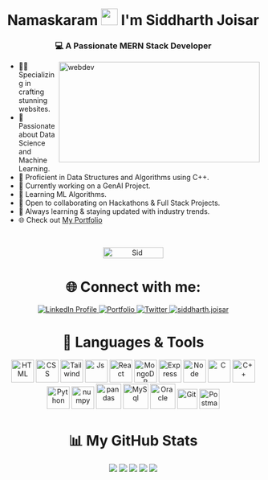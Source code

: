<h1 align="center">
    Namaskaram
    <img src="https://media.giphy.com/media/hvRJCLFzcasrR4ia7z/giphy.gif" height="33px" width="33px">
    I'm <b>Siddharth Joisar</b>
</h1>

<h3 align="center">💻 A Passionate MERN Stack Developer</h3>

<img align="right" alt="webdev" height="200" width="400"
    src="https://github.com/sidj01sar26/Sid-Portfolio/blob/main/src/assets/hero.gif?raw=true">

- 👨‍💻 Specializing in crafting stunning websites.
- 🔦 Passionate about Data Science and Machine Learning.
- 🔆 Proficient in Data Structures and Algorithms using C++.
- 🔭 Currently working on a GenAI Project.
- 🌱 Learning ML Algorithms.
- 👯 Open to collaborating on Hackathons & Full Stack Projects.
- 🚀 Always learning & staying updated with industry trends.
- 🌐 Check out [My Portfolio](https://sid-tech.vercel.app/)

<br>
<be>

<p align="center">
    <img src="https://komarev.com/ghpvc/?username=sidj01sar26&label=Profile%20Views&color=0e75b6&style=plastic"
        alt="Sid" height="22" width="120" />
</p>

<h1 align="center">🌐 Connect with me:</h1>

<p align="center">
    <a href="https://www.linkedin.com/in/siddharth-joisar/" target="_blank" rel="noopener noreferrer">
        <img src="https://img.shields.io/badge/LinkedIn-Connect-blue?style=for-the-badge&logo=linkedin"
            alt="LinkedIn Profile" />
    </a>

<a href="https://sid-tech.vercel.app/" target="_blank">
        <img src="https://img.shields.io/badge/Portfolio-View-purple?style=for-the-badge&logo=web" alt="Portfolio" />
    </a>
    <a href="https://twitter.com/NerdySid24" target="_blank">
        <img src="https://img.shields.io/twitter/follow/NerdySid24?logo=x&style=for-the-badge" alt="Twitter" />
    </a>
    <a href="https://www.instagram.com/_siddharth.26_/" target="_blank">
        <img src="https://img.shields.io/badge/Instagram-siddharth.joisar-red?style=for-the-badge&logo=instagram"
            alt="siddharth.joisar" />
</a>
</p>

<div>
    <h1 align="center">🔧 Languages & Tools</h1>
    <div style="text-align: center;">
        <img src="https://cdn.jsdelivr.net/gh/devicons/devicon/icons/html5/html5-original.svg" alt="HTML" height="45" />
        <img src="https://cdn.jsdelivr.net/gh/devicons/devicon/icons/css3/css3-original.svg" alt="CSS" height="45" />
        <img src="https://cdn.jsdelivr.net/gh/devicons/devicon@latest/icons/tailwindcss/tailwindcss-original.svg"
            alt="Tailwind" height="45" />
<!--         <img src="https://cdn.jsdelivr.net/gh/devicons/devicon/icons/bootstrap/bootstrap-original.svg" alt="Bootstrap" height="45" /> -->
        <img src="https://cdn.jsdelivr.net/gh/devicons/devicon/icons/javascript/javascript-original.svg" alt="Js"
            height="45" />
        <img src="https://cdn.jsdelivr.net/gh/devicons/devicon/icons/react/react-original.svg" alt="React" height="45" />
<!--         <img src="https://cdn.jsdelivr.net/gh/devicons/devicon/icons/redux/redux-original.svg" alt="Redux" height="45" /> -->
        <img src="https://cdn.jsdelivr.net/gh/devicons/devicon/icons/mongodb/mongodb-original.svg" alt="MongoDB"
            height="45" />
<!--         <img src="https://ico.vercel.app/mongoose/8B0000" alt="Mongoose" height="50" /> -->
        <img src="https://simpleicons.vercel.app/express/fff" alt="Express" height="45" />
        <img src="https://cdn.jsdelivr.net/gh/devicons/devicon/icons/nodejs/nodejs-original.svg" alt="Node" height="45" />
        <img src="https://cdn.jsdelivr.net/gh/devicons/devicon/icons/c/c-line.svg" alt="C" height="45" />
        <img src="https://cdn.jsdelivr.net/gh/devicons/devicon@latest/icons/cplusplus/cplusplus-original.svg" alt="C++"
            height="45" />
        <img src="https://cdn.jsdelivr.net/gh/devicons/devicon/icons/python/python-original.svg" alt="Python"
            height="45" />
        <img src="https://cdn.jsdelivr.net/gh/devicons/devicon/icons/numpy/numpy-original.svg" alt="numpy" bg-color="white"
            height="45" />
        <img src="https://cdn.jsdelivr.net/gh/devicons/devicon/icons/pandas/pandas-original-wordmark.svg" alt="pandas"
            height="50" />
        <img src="https://cdn.jsdelivr.net/gh/devicons/devicon/icons/mysql/mysql-original-wordmark.svg" alt="MySql"
            height="50" />
        <img src="https://cdn.jsdelivr.net/gh/devicons/devicon/icons/oracle/oracle-original.svg" alt="Oracle"
            height="50" />
        <img src="https://cdn.jsdelivr.net/gh/devicons/devicon/icons/git/git-original.svg" alt="Git" height="40" />
        <img src="https://www.vectorlogo.zone/logos/getpostman/getpostman-icon.svg" alt="Postman" height="40" />
    </div>
</div>


<h1 align="center">📊 My GitHub Stats</h1>

<p align="center">
    <img
        src="http://github-profile-summary-cards.vercel.app/api/cards/profile-details?username=sidj01sar26&theme=github_dark">
    <img
        src="http://github-profile-summary-cards.vercel.app/api/cards/repos-per-language?username=sidj01sar26&theme=github_dark">
    <img
        src="http://github-profile-summary-cards.vercel.app/api/cards/most-commit-language?username=sidj01sar26&theme=github_dark">
    <img src="http://github-profile-summary-cards.vercel.app/api/cards/stats?username=sidj01sar26&theme=github_dark">
    <img
        src="http://github-profile-summary-cards.vercel.app/api/cards/productive-time?username=sidj01sar26&theme=github_dark&utcOffset=8">
</p>
